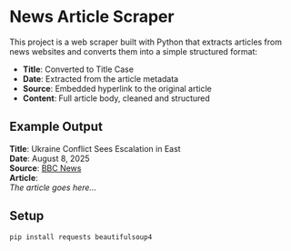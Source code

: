 # News Article Scraper

This project is a web scraper built with Python that extracts articles from news websites and converts them into a simple structured format:

- **Title**: Converted to Title Case  
- **Date**: Extracted from the article metadata  
- **Source**: Embedded hyperlink to the original article  
- **Content**: Full article body, cleaned and structured

## Example Output

**Title**: Ukraine Conflict Sees Escalation in East  
**Date**: August 8, 2025  
**Source**: [BBC News](https://www.bbc.com/news/ukraine-conflict)  
**Article**:  
_The article goes here..._

## Setup

```bash
pip install requests beautifulsoup4
